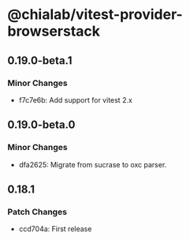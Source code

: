 # @chialab/vitest-provider-browserstack

## 0.19.0-beta.1

### Minor Changes

-   f7c7e6b: Add support for vitest 2.x

## 0.19.0-beta.0

### Minor Changes

-   dfa2625: Migrate from sucrase to oxc parser.

## 0.18.1

### Patch Changes

-   ccd704a: First release
